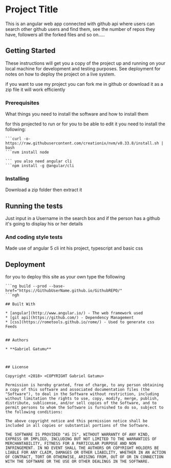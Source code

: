 # Project Title

This is an angular web app connected with github api where users can search other github users and find them, see the number of repos they have, followers all the forked files and so on.....

## Getting Started

These instructions will get you a copy of the project up and running on your local machine for development and testing purposes. See deployment for notes on how to deploy the project on a live system.

if you want to use my project you can fork me in github or download it as a zip file it will work efficiently

### Prerequisites

What things you need to install the software and how to install them

for this projected to run or for you to be able to edit it you need to install the following:

```npm -> to get the latest npm install it using nvm by running the following commands
```curl -o- https://raw.githubusercontent.com/creationix/nvm/v0.33.8/install.sh | bash
```nvm install node
```
```
``` you also need angular cli
```npm install -g @angular/cli

```

### Installing

Download a zip folder then extract it


## Running the tests

Just input in a Username in the search box and if the person has a github it's going to display his or her details

### And coding style tests

Made use of angular 5 cli int his project, typescript and basic css

## Deployment

for you to deploy this site as your own type the following
``` npm i -g angular-cli-ghpages
```ng build --prod --base-href="https://GithubUserName.github.io/GithubREPO/"
```ngh

## Built With

* [angular](http://www.angular.io/) - The web framework used
* [git api](https://github.com/) - Dependency Management
* [css](https://rometools.github.io/rome/) - Used to generate css Feeds


## Authors

* **Gabriel Gatumu**



## License

Copyright <2018> <COPYRIGHT Gabriel Gatumu>

Permission is hereby granted, free of charge, to any person obtaining a copy of this software and associated documentation files (the "Software"), to deal in the Software without restriction, including without limitation the rights to use, copy, modify, merge, publish, distribute, sublicense, and/or sell copies of the Software, and to permit persons to whom the Software is furnished to do so, subject to the following conditions:

The above copyright notice and this permission notice shall be included in all copies or substantial portions of the Software.

THE SOFTWARE IS PROVIDED "AS IS", WITHOUT WARRANTY OF ANY KIND, EXPRESS OR IMPLIED, INCLUDING BUT NOT LIMITED TO THE WARRANTIES OF MERCHANTABILITY, FITNESS FOR A PARTICULAR PURPOSE AND NON INFRINGEMENT. IN NO EVENT SHALL THE AUTHORS OR COPYRIGHT HOLDERS BE LIABLE FOR ANY CLAIM, DAMAGES OR OTHER LIABILITY, WHETHER IN AN ACTION OF CONTRACT, TORT OR OTHERWISE, ARISING FROM, OUT OF OR IN CONNECTION WITH THE SOFTWARE OR THE USE OR OTHER DEALINGS IN THE SOFTWARE.
